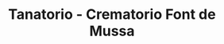---
title: "Tanatorio - Crematorio Font de Mussa"
url: /benifaio/tanatorio-crematorio-font-de-mussa/
shop: directores de funerarias
---
